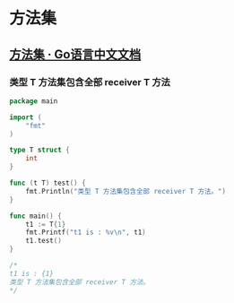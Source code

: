 # 方法集

## [方法集 · Go语言中文文档](https://www.topgoer.com/%E6%96%B9%E6%B3%95/%E6%96%B9%E6%B3%95%E9%9B%86.html)

### 类型 T 方法集包含全部 receiver T 方法

```go
package main

import (
	"fmt"
)

type T struct {
	int
}

func (t T) test() {
	fmt.Println("类型 T 方法集包含全部 receiver T 方法。")
}

func main() {
	t1 := T{1}
	fmt.Printf("t1 is : %v\n", t1)
	t1.test()
}

/*
t1 is : {1}
类型 T 方法集包含全部 receiver T 方法。
*/

```
